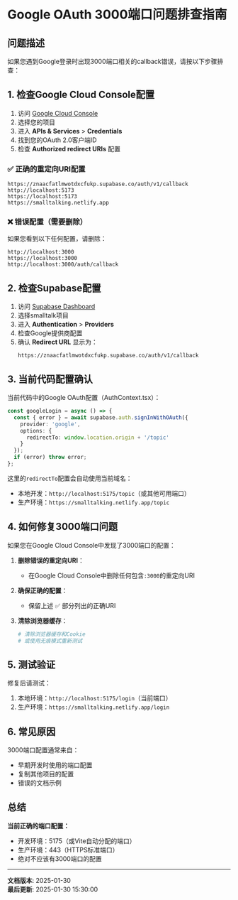 # Google OAuth 3000端口问题排查指南

## 问题描述
如果您遇到Google登录时出现3000端口相关的callback错误，请按以下步骤排查：

## 1. 检查Google Cloud Console配置

1. 访问 [Google Cloud Console](https://console.cloud.google.com/)
2. 选择您的项目
3. 进入 **APIs & Services** > **Credentials**
4. 找到您的OAuth 2.0客户端ID
5. 检查 **Authorized redirect URIs** 配置

### ✅ 正确的重定向URI配置
```
https://znaacfatlmwotdxcfukp.supabase.co/auth/v1/callback
http://localhost:5173
https://localhost:5173  
https://smalltalking.netlify.app
```

### ❌ 错误配置（需要删除）
如果您看到以下任何配置，请删除：
```
http://localhost:3000
https://localhost:3000
http://localhost:3000/auth/callback
```

## 2. 检查Supabase配置

1. 访问 [Supabase Dashboard](https://supabase.com/dashboard)
2. 选择smalltalk项目
3. 进入 **Authentication** > **Providers**
4. 检查Google提供商配置
5. 确认 **Redirect URL** 显示为：
   ```
   https://znaacfatlmwotdxcfukp.supabase.co/auth/v1/callback
   ```

## 3. 当前代码配置确认

当前代码中的Google OAuth配置（AuthContext.tsx）：
```typescript
const googleLogin = async () => {
  const { error } = await supabase.auth.signInWithOAuth({ 
    provider: 'google',
    options: {
      redirectTo: window.location.origin + '/topic'
    }
  });
  if (error) throw error;
};
```

这里的`redirectTo`配置会自动使用当前域名：
- 本地开发：`http://localhost:5175/topic`（或其他可用端口）
- 生产环境：`https://smalltalking.netlify.app/topic`

## 4. 如何修复3000端口问题

如果您在Google Cloud Console中发现了3000端口的配置：

1. **删除错误的重定向URI**：
   - 在Google Cloud Console中删除任何包含`:3000`的重定向URI

2. **确保正确的配置**：
   - 保留上述 ✅ 部分列出的正确URI

3. **清除浏览器缓存**：
   ```bash
   # 清除浏览器缓存和Cookie
   # 或使用无痕模式重新测试
   ```

## 5. 测试验证

修复后请测试：
1. 本地环境：`http://localhost:5175/login`（当前端口）
2. 生产环境：`https://smalltalking.netlify.app/login`

## 6. 常见原因

3000端口配置通常来自：
- 早期开发时使用的端口配置
- 复制其他项目的配置
- 错误的文档示例

## 总结

**当前正确的端口配置：**
- 开发环境：5175（或Vite自动分配的端口）
- 生产环境：443（HTTPS标准端口）
- 绝对不应该有3000端口的配置

---
**文档版本**: 2025-01-30  
**最后更新**: 2025-01-30 15:30:00 